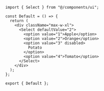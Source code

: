 ﻿```tsx
import { Select } from "@/components/ui";

const Default = () => {
  return (
    <div className="max-w-xl">
      <Select defaultValue="2">
        <option value="1">Apple</option>
        <option value="2">Orange</option>
        <option value="3" disabled>
          Potato
        </option>
        <option value="4">Tomato</option>
      </Select>
    </div>
  );
};

export { Default };

```
